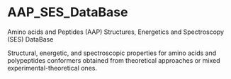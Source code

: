 # AAP_SES_DataBase

Amino acids and Peptides (AAP) Structures, Energetics and Spectroscopy (SES) DataBase

Structural, energetic, and spectroscopic properties for amino acids and polypeptides conformers obtained from theoretical approaches or mixed experimental-theoretical ones. 
